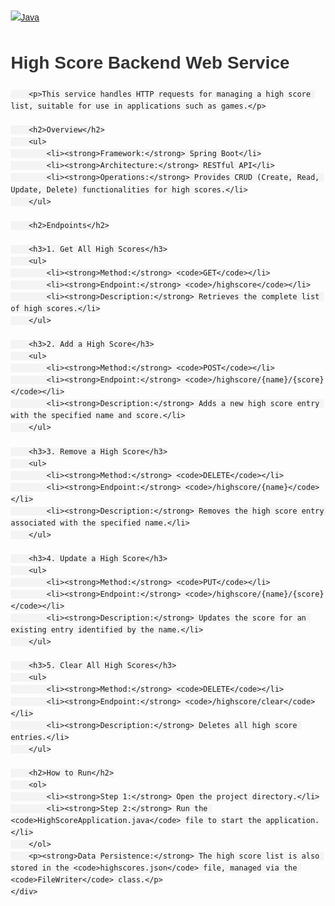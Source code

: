 [![Java](https://img.shields.io/badge/Java-007396?style=for-the-badge&logo=java&logoColor=white)](https://www.oracle.com/java/)


<!DOCTYPE html>
<html lang="en">
<head>
    <meta charset="UTF-8">
    <meta name="viewport" content="width=device-width, initial-scale=1.0">
    <title>High Score Backend Web Service</title>
    <style>
        body {
            font-family: Arial, sans-serif;
            line-height: 1.6;
            margin: 20px;
        }
        h1, h2, h3 {
            color: #333;
        }
        code {
            background-color: #f4f4f4;
            padding: 2px 4px;
            border-radius: 4px;
        }
        .container {
            max-width: 800px;
            margin: auto;
        }
    </style>
</head>
<body>
    <div class="container">
        <h1>High Score Backend Web Service</h1>

        <p>This service handles HTTP requests for managing a high score list, suitable for use in applications such as games.</p>

        <h2>Overview</h2>
        <ul>
            <li><strong>Framework:</strong> Spring Boot</li>
            <li><strong>Architecture:</strong> RESTful API</li>
            <li><strong>Operations:</strong> Provides CRUD (Create, Read, Update, Delete) functionalities for high scores.</li>
        </ul>

        <h2>Endpoints</h2>

        <h3>1. Get All High Scores</h3>
        <ul>
            <li><strong>Method:</strong> <code>GET</code></li>
            <li><strong>Endpoint:</strong> <code>/highscore</code></li>
            <li><strong>Description:</strong> Retrieves the complete list of high scores.</li>
        </ul>

        <h3>2. Add a High Score</h3>
        <ul>
            <li><strong>Method:</strong> <code>POST</code></li>
            <li><strong>Endpoint:</strong> <code>/highscore/{name}/{score}</code></li>
            <li><strong>Description:</strong> Adds a new high score entry with the specified name and score.</li>
        </ul>

        <h3>3. Remove a High Score</h3>
        <ul>
            <li><strong>Method:</strong> <code>DELETE</code></li>
            <li><strong>Endpoint:</strong> <code>/highscore/{name}</code></li>
            <li><strong>Description:</strong> Removes the high score entry associated with the specified name.</li>
        </ul>

        <h3>4. Update a High Score</h3>
        <ul>
            <li><strong>Method:</strong> <code>PUT</code></li>
            <li><strong>Endpoint:</strong> <code>/highscore/{name}/{score}</code></li>
            <li><strong>Description:</strong> Updates the score for an existing entry identified by the name.</li>
        </ul>

        <h3>5. Clear All High Scores</h3>
        <ul>
            <li><strong>Method:</strong> <code>DELETE</code></li>
            <li><strong>Endpoint:</strong> <code>/highscore/clear</code></li>
            <li><strong>Description:</strong> Deletes all high score entries.</li>
        </ul>

        <h2>How to Run</h2>
        <ol>
            <li><strong>Step 1:</strong> Open the project directory.</li>
            <li><strong>Step 2:</strong> Run the <code>HighScoreApplication.java</code> file to start the application.</li>
        </ol>
        <p><strong>Data Persistence:</strong> The high score list is also stored in the <code>highscores.json</code> file, managed via the <code>FileWriter</code> class.</p>
    </div>
</body>
</html>
